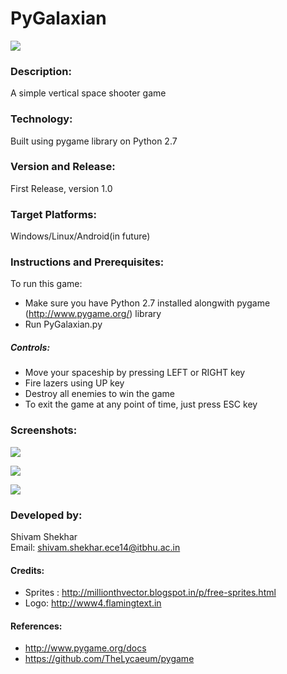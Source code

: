 # PyGalaxian 

![](https://github.com/shivamshekhar/PyGalaxian/raw/master/Screenshots/1.png)

### Description:
A simple vertical space shooter game

### Technology:
Built using pygame library on Python 2.7

### Version and Release:
First Release, version 1.0

### Target Platforms:
Windows/Linux/Android(in future)

### Instructions and Prerequisites:   
To run this game:  
* Make sure you have Python 2.7 installed alongwith pygame (http://www.pygame.org/) library
* Run PyGalaxian.py

##### Controls:
* Move your spaceship by pressing LEFT or RIGHT key
* Fire lazers using UP key
* Destroy all enemies to win the game
* To exit the game at any point of time, just press ESC key 


### Screenshots:
![](https://github.com/shivamshekhar/PyGalaxian/raw/master/Screenshots/2.png)

![](https://github.com/shivamshekhar/PyGalaxian/raw/master/Screenshots/3.png)

![](https://github.com/shivamshekhar/PyGalaxian/raw/master/Screenshots/4.png)


### Developed by: 
Shivam Shekhar  
Email: shivam.shekhar.ece14@itbhu.ac.in   

#### Credits:
* Sprites : http://millionthvector.blogspot.in/p/free-sprites.html
* Logo: http://www4.flamingtext.in

#### References:
* http://www.pygame.org/docs
* https://github.com/TheLycaeum/pygame 

